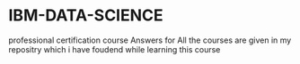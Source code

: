 # IBM-DATA-SCIENCE
professional certification course
Answers for All the courses are given in my repositry which i have foudend while learning this course
